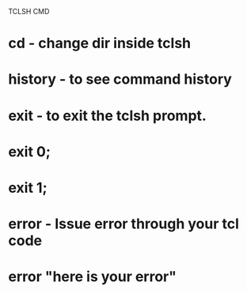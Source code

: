 TCLSH CMD
# cd - change dir inside tclsh
# history - to see command history
# exit -  to exit the tclsh prompt.
#    exit 0; 
#    exit 1;
# error - Issue error through your tcl code
#   error "here is your error"